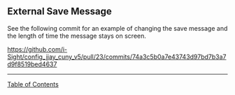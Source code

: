 ## External Save Message
See the following commit for an example of changing the save message and the length of time the message stays on screen.

https://github.com/i-Sight/config_jjay_cuny_v5/pull/23/commits/74a3c5b0a7e43743d97bd7b3a7d9f8519bed4637

***
[Table of Contents](../README.md)
